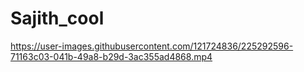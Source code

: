 # Sajith_cool

https://user-images.githubusercontent.com/121724836/225292596-71163c03-041b-49a8-b29d-3ac355ad4868.mp4
